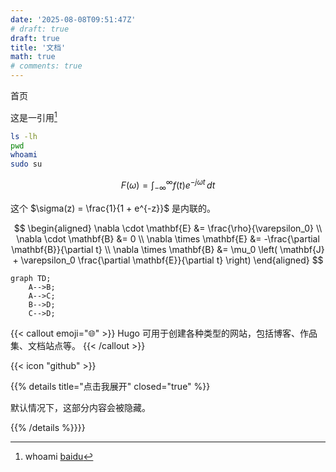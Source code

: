 ```yaml
---
date: '2025-08-08T09:51:47Z'
# draft: true
draft: true
title: '文档'
math: true
# comments: true
---
```


首页

这是一引用[^1]

[^1]: whoami [baidu](https://tsanfer.com)

```Bash {linenos=table,hl_lines=[2,4],filename="hello.py",base_url="https://github.com/imfing/hextra/blob/main/"}
ls -lh
pwd
whoami
sudo su
```

$$F(\omega) = \int_{-\infty}^{\infty} f(t) e^{-j\omega t} \, dt$$

这个 $\sigma(z) = \frac{1}{1 + e^{-z}}$ 是内联的。

$$
\begin{aligned}
  \nabla \cdot \mathbf{E} &= \frac{\rho}{\varepsilon_0} \\
  \nabla \cdot \mathbf{B} &= 0 \\
  \nabla \times \mathbf{E} &= -\frac{\partial \mathbf{B}}{\partial t} \\
  \nabla \times \mathbf{B} &= \mu_0 \left( \mathbf{J} + \varepsilon_0 \frac{\partial \mathbf{E}}{\partial t} \right)
\end{aligned}
$$

```mermaid
graph TD;
    A-->B;
    A-->C;
    B-->D;
    C-->D;
```

{{< callout emoji="🌐" >}}
  Hugo 可用于创建各种类型的网站，包括博客、作品集、文档站点等。
{{< /callout >}}



{{< icon "github" >}}



{{% details title="点击我展开" closed="true" %}}

默认情况下，这部分内容会被隐藏。

{{% /details %}}}}


